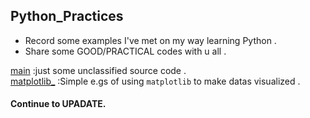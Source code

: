 ## Python_Practices
* Record some examples I've met on my way learning Python .
* Share some GOOD/PRACTICAL codes with u all .

[main](Python_Practices) :just some unclassified source code .<br>
[matplotlib_](Python_Practices/matplotlib_) :Simple e.gs of using `matplotlib` to make datas visualized .


#### Continue to UPADATE.
